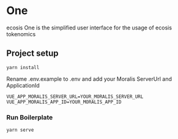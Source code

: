 # One

ecosis One is the simplified user interface for the usage of ecosis tokenomics


## Project setup
```
yarn install
```
Rename .env.example to .env and add your Moralis ServerUrl and ApplicationId
```
VUE_APP_MORALIS_SERVER_URL=YOUR_MORALIS_SERVER_URL
VUE_APP_MORALIS_APP_ID=YOUR_MORALIS_APP_ID
```

### Run Boilerplate
```
yarn serve
```
